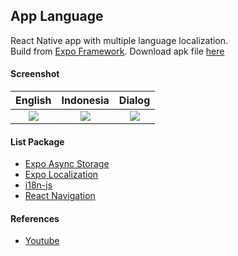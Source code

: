 ## App Language

React Native app with multiple language localization.  
Build from [Expo Framework](https://expo.dev/). Download apk file [here](https://e.pcloud.link/publink/show?code=XZDenqZcONNjE5DlBYnP7MON9ue0pB0vGL7)

#### Screenshot

|                       English                        |                      Indonesia                       |                Dialog                |
| :--------------------------------------------------: | :--------------------------------------------------: | :----------------------------------: |
| ![](https://images2.imgbox.com/66/80/XHsezWow_o.png) | ![](https://images2.imgbox.com/ba/38/DMoF9xnQ_o.png) | ![](https://i.imgur.com/klfywRW.png) |

#### List Package

- [Expo Async Storage](https://docs.expo.dev/versions/latest/sdk/async-storage/)
- [Expo Localization](https://docs.expo.dev/versions/latest/sdk/localization/)
- [i18n-js](https://www.npmjs.com/package/i18n-js)
- [React Navigation](https://reactnavigation.org/)

#### References

- [Youtube](https://www.youtube.com/watch?v=NqhXtRRm8kY)
